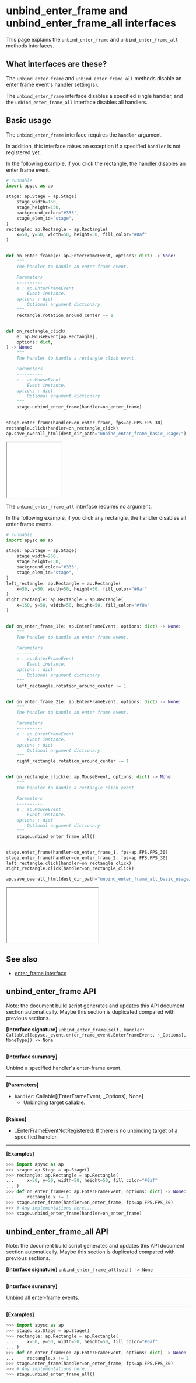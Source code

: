 # unbind_enter_frame and unbind_enter_frame_all interfaces

This page explains the `unbind_enter_frame` and `unbind_enter_frame_all` methods interfaces.

## What interfaces are these?

The `unbind_enter_frame` and `unbind_enter_frame_all` methods disable an enter frame event's handler setting(s).

The `unbind_enter_frame` interface disables a specified single handler, and the `unbind_enter_frame_all` interface disables all handlers.

## Basic usage

The `unbind_enter_frame` interface requires the `handler` argument.

In addition, this interface raises an exception if a specified `handler` is not registered yet.

In the following example, if you click the rectangle, the handler disables an enter frame event.

```py
# runnable
import apysc as ap

stage: ap.Stage = ap.Stage(
    stage_width=150,
    stage_height=150,
    background_color="#333",
    stage_elem_id="stage",
)
rectangle: ap.Rectangle = ap.Rectangle(
    x=50, y=50, width=50, height=50, fill_color="#0af"
)


def on_enter_frame(e: ap.EnterFrameEvent, options: dict) -> None:
    """
    The handler to handle an enter frame event.

    Parameters
    ----------
    e : ap.EnterFrameEvent
        Event instance.
    options : dict
        Optional argument dictionary.
    """
    rectangle.rotation_around_center += 1


def on_rectangle_click(
    e: ap.MouseEvent[ap.Rectangle],
    options: dict,
) -> None:
    """
    The handler to handle a rectangle click event.

    Parameters
    ----------
    e : ap.MouseEvent
        Event instance.
    options : dict
        Optional argument dictionary.
    """
    stage.unbind_enter_frame(handler=on_enter_frame)


stage.enter_frame(handler=on_enter_frame, fps=ap.FPS.FPS_30)
rectangle.click(handler=on_rectangle_click)
ap.save_overall_html(dest_dir_path="unbind_enter_frame_basic_usage/")
```

<iframe src="static/unbind_enter_frame_basic_usage/index.html" width="150" height="150"></iframe>

The `unbind_enter_frame_all` interface requires no argument.

In the following example, if you click any rectangle, the handler disables all enter frame events.

```py
# runnable
import apysc as ap

stage: ap.Stage = ap.Stage(
    stage_width=250,
    stage_height=150,
    background_color="#333",
    stage_elem_id="stage",
)
left_rectangle: ap.Rectangle = ap.Rectangle(
    x=50, y=50, width=50, height=50, fill_color="#0af"
)
right_rectangle: ap.Rectangle = ap.Rectangle(
    x=150, y=50, width=50, height=50, fill_color="#f0a"
)


def on_enter_frame_1(e: ap.EnterFrameEvent, options: dict) -> None:
    """
    The handler to handle an enter frame event.

    Parameters
    ----------
    e : ap.EnterFrameEvent
        Event instance.
    options : dict
        Optional argument dictionary.
    """
    left_rectangle.rotation_around_center += 1


def on_enter_frame_2(e: ap.EnterFrameEvent, options: dict) -> None:
    """
    The handler to handle an enter frame event.

    Parameters
    ----------
    e : ap.EnterFrameEvent
        Event instance.
    options : dict
        Optional argument dictionary.
    """
    right_rectangle.rotation_around_center -= 1


def on_rectangle_click(e: ap.MouseEvent, options: dict) -> None:
    """
    The handler to handle a rectangle click event.

    Parameters
    ----------
    e : ap.MouseEvent
        Event instance.
    options : dict
        Optional argument dictionary.
    """
    stage.unbind_enter_frame_all()


stage.enter_frame(handler=on_enter_frame_1, fps=ap.FPS.FPS_30)
stage.enter_frame(handler=on_enter_frame_2, fps=ap.FPS.FPS_30)
left_rectangle.click(handler=on_rectangle_click)
right_rectangle.click(handler=on_rectangle_click)

ap.save_overall_html(dest_dir_path="unbind_enter_frame_all_basic_usage/")
```

<iframe src="static/unbind_enter_frame_all_basic_usage/index.html" width="250" height="150"></iframe>

## See also

- [enter_frame interface](enter_frame.md)

## unbind_enter_frame API

<!-- Docstring: apysc._event.enter_frame_mixin.EnterFrameMixIn.unbind_enter_frame -->

<span class="inconspicuous-txt">Note: the document build script generates and updates this API document section automatically. Maybe this section is duplicated compared with previous sections.</span>

**[Interface signature]** `unbind_enter_frame(self, handler: Callable[[apysc._event.enter_frame_event.EnterFrameEvent, ~_Options], NoneType]) -> None`<hr>

**[Interface summary]**

Unbind a specified handler's enter-frame event.<hr>

**[Parameters]**

- `handler`: Callable[[EnterFrameEvent, _Options], None]
  - Unbinding target callable.

<hr>

**[Raises]**

- _EnterFrameEventNotRegistered: If there is no unbinding target of a specified handler.

<hr>

**[Examples]**

```py
>>> import apysc as ap
>>> stage: ap.Stage = ap.Stage()
>>> rectangle: ap.Rectangle = ap.Rectangle(
...     x=50, y=50, width=50, height=50, fill_color="#0af"
... )
>>> def on_enter_frame(e: ap.EnterFrameEvent, options: dict) -> None:
...     rectangle.x += 1
>>> stage.enter_frame(handler=on_enter_frame, fps=ap.FPS.FPS_30)
>>> # Any implementations here...
>>> stage.unbind_enter_frame(handler=on_enter_frame)
```

## unbind_enter_frame_all API

<!-- Docstring: apysc._event.enter_frame_mixin.EnterFrameMixIn.unbind_enter_frame_all -->

<span class="inconspicuous-txt">Note: the document build script generates and updates this API document section automatically. Maybe this section is duplicated compared with previous sections.</span>

**[Interface signature]** `unbind_enter_frame_all(self) -> None`<hr>

**[Interface summary]**

Unbind all enter-frame events.<hr>

**[Examples]**

```py
>>> import apysc as ap
>>> stage: ap.Stage = ap.Stage()
>>> rectangle: ap.Rectangle = ap.Rectangle(
...     x=50, y=50, width=50, height=50, fill_color="#0af"
... )
>>> def on_enter_frame(e: ap.EnterFrameEvent, options: dict) -> None:
...     rectangle.x += 1
>>> stage.enter_frame(handler=on_enter_frame, fps=ap.FPS.FPS_30)
>>> # Any implementations here...
>>> stage.unbind_enter_frame_all()
```